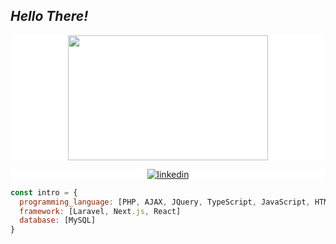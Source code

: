## ***Hello There!*** 
<!-- <p align="left"> <img src="https://komarev.com/ghpvc/?username=yusptar&color=blueviolet" alt="Profile views" /> </p> -->
<div>
    <p align="center" style="background:white">
      <img align='center' src="https://media.giphy.com/media/ZDxrPdX4Au7St8r36N/giphy.gif" width="320" height="200">
    </p>
     <p align="center" style="background:white">
          <a href="https://www.linkedin.com/in/mchyush" target="_blank">
            <img align="center" src="https://img.shields.io/badge/LinkedIn-0077B5?style=for-the-badge&logo=linkedin&logoColor=white" alt="linkedin"/>
          </a> 
<!--          <a href="https://www.instagram.com/mchyush" target="_blank">
            <img align="center" src="https://img.shields.io/badge/instagram-d62976?style=for-the-badge&logo=instagram&logoColor=white" alt="linkedin"/>
          </a> 
          <a href="https://www.researchgate.net/profile/Moch-Hermawan-2" target="_blank">
            <img align="center" src="https://img.shields.io/badge/Researchgate-FFFFFF?style=for-the-badge&logo=researchgate&logoColor=black" alt="researchgate"/>
          </a> -->
    </p>
</div>

```javascript
const intro = {
  programming_language: [PHP, AJAX, JQuery, TypeScript, JavaScript, HTML, CSS, Java],
  framework: [Laravel, Next.js, React] 
  database: [MySQL]
}
```

<!-- ## ***Working Tools***

![JavaScript](https://img.shields.io/badge/-JavaScript-05122A?style=flat&logo=javascript)&nbsp;
![PHP](https://img.shields.io/badge/-PHP-05122A?style=flat&logo=PHP)&nbsp;
![Dart](https://img.shields.io/badge/-flutter-05122A?style=flat&logo=flutter)&nbsp;
![HTML](https://img.shields.io/badge/-HTML-05122A?style=flat&logo=HTML5)&nbsp;
![CSS](https://img.shields.io/badge/-CSS-05122A?style=flat&logo=CSS3&logoColor=1572B6)&nbsp;
![Laravel](https://img.shields.io/badge/-Laravel-05122A?style=flat&logo=laravel)&nbsp;
![Visual Studio Code](https://img.shields.io/badge/-VS%20Code-05122A?style=flat&logo=visual-studio-code&logoColor=007ACC)&nbsp;
![Adobe Photoshop](https://img.shields.io/badge/-Adobe%20Photoshop-05122A?style=flat&logo=adobe-photoshop)&nbsp;
![Adobe Illustrator](https://img.shields.io/badge/-Adobe%20Illustrator-05122A?style=flat&logo=adobe-illustrator)&nbsp; -->

<!-- ## ***Reach me***
  <p align="center" style="background:white">
    <a href="https://www.instagram.com/mchyush" target="_blank">
      <img align="center" src="https://img.shields.io/badge/Instagram-E4405F?style=for-the-badge&logo=instagram&logoColor=white" alt="instagram"/>
    </a>
    <a href="https://www.linkedin.com/in/mchyush" target="_blank">
      <img align="center" src="https://img.shields.io/badge/LinkedIn-0077B5?style=for-the-badge&logo=linkedin&logoColor=white" alt="linkedin"/>
    </a>
  </p> -->
  
<!-- <div>
  <p align="center" style="background:blue">
    <a href="https://www.instagram.com/mchyush" target="_blank">
   <img align="center" src="https://img.shields.io/badge/-yusptar-05122A?style=flat&logo=instagram" alt="instagram"/>
  </a>
  <a href="https://www.linkedin.com/in/mchyush" target="_blank">
    <img align="center" src="https://img.shields.io/badge/-yusptar-05122A?style=flat&logo=linkedin" alt="linkedin"/>
  </a>
  </p>
</div> -->


